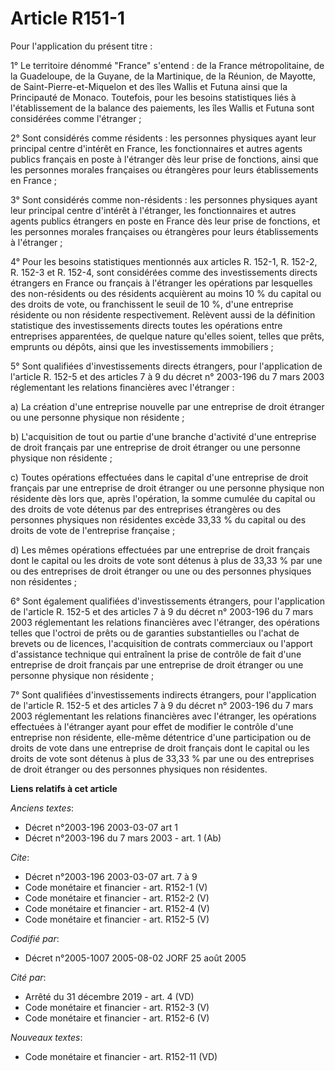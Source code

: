 # Article R151-1

Pour l'application du présent titre :

1° Le territoire dénommé "France" s'entend : de la France métropolitaine, de la Guadeloupe, de la Guyane, de la Martinique,
de la Réunion, de Mayotte, de Saint-Pierre-et-Miquelon et des îles Wallis et Futuna ainsi que la Principauté de Monaco.
Toutefois, pour les besoins statistiques liés à l'établissement de la balance des paiements, les îles Wallis et Futuna sont
considérées comme l'étranger ;

2° Sont considérés comme résidents : les personnes physiques ayant leur principal centre d'intérêt en France, les
fonctionnaires et autres agents publics français en poste à l'étranger dès leur prise de fonctions, ainsi que les personnes
morales françaises ou étrangères pour leurs établissements en France ;

3° Sont considérés comme non-résidents : les personnes physiques ayant leur principal centre d'intérêt à l'étranger, les
fonctionnaires et autres agents publics étrangers en poste en France dès leur prise de fonctions, et les personnes morales
françaises ou étrangères pour leurs établissements à l'étranger ;

4° Pour les besoins statistiques mentionnés aux articles R. 152-1, R. 152-2, R. 152-3 et R. 152-4, sont considérées comme des
investissements directs étrangers en France ou français à l'étranger les opérations par lesquelles des non-résidents ou des
résidents acquièrent au moins 10 % du capital ou des droits de vote, ou franchissent le seuil de 10 %, d'une entreprise
résidente ou non résidente respectivement. Relèvent aussi de la définition statistique des investissements directs toutes les
opérations entre entreprises apparentées, de quelque nature qu'elles soient, telles que prêts, emprunts ou dépôts, ainsi que
les investissements immobiliers ;

5° Sont qualifiées d'investissements directs étrangers, pour l'application de l'article R. 152-5 et des articles 7 à 9 du
décret n° 2003-196 du 7 mars 2003 réglementant les relations financières avec l'étranger :

a) La création d'une entreprise nouvelle par une entreprise de droit étranger ou une personne physique non résidente ;

b) L'acquisition de tout ou partie d'une branche d'activité d'une entreprise de droit français par une entreprise de droit
étranger ou une personne physique non résidente ;

c) Toutes opérations effectuées dans le capital d'une entreprise de droit français par une entreprise de droit étranger ou
une personne physique non résidente dès lors que, après l'opération, la somme cumulée du capital ou des droits de vote
détenus par des entreprises étrangères ou des personnes physiques non résidentes excède 33,33 % du capital ou des droits de
vote de l'entreprise française ;

d) Les mêmes opérations effectuées par une entreprise de droit français dont le capital ou les droits de vote sont détenus à
plus de 33,33 % par une ou des entreprises de droit étranger ou une ou des personnes physiques non résidentes ;

6° Sont également qualifiées d'investissements étrangers, pour l'application de l'article R. 152-5 et des articles 7 à 9 du
décret n° 2003-196 du 7 mars 2003 réglementant les relations financières avec l'étranger, des opérations telles que l'octroi
de prêts ou de garanties substantielles ou l'achat de brevets ou de licences, l'acquisition de contrats commerciaux ou
l'apport d'assistance technique qui entraînent la prise de contrôle de fait d'une entreprise de droit français par une
entreprise de droit étranger ou une personne physique non résidente ;

7° Sont qualifiées d'investissements indirects étrangers, pour l'application de l'article R. 152-5 et des articles 7 à 9 du
décret n° 2003-196 du 7 mars 2003 réglementant les relations financières avec l'étranger, les opérations effectuées à
l'étranger ayant pour effet de modifier le contrôle d'une entreprise non résidente, elle-même détentrice d'une participation
ou de droits de vote dans une entreprise de droit français dont le capital ou les droits de vote sont détenus à plus de 33,33
% par une ou des entreprises de droit étranger ou des personnes physiques non résidentes.

**Liens relatifs à cet article**

_Anciens textes_:

  - Décret n°2003-196 2003-03-07 art 1
  - Décret n°2003-196 du 7 mars 2003 - art. 1 (Ab)

_Cite_:

  - Décret n°2003-196 2003-03-07 art. 7 à 9
  - Code monétaire et financier - art. R152-1 (V)
  - Code monétaire et financier - art. R152-2 (V)
  - Code monétaire et financier - art. R152-4 (V)
  - Code monétaire et financier - art. R152-5 (V)

_Codifié par_:

  - Décret n°2005-1007 2005-08-02 JORF 25 août 2005

_Cité par_:

  - Arrêté du 31 décembre 2019 - art. 4 (VD)
  - Code monétaire et financier - art. R152-3 (V)
  - Code monétaire et financier - art. R152-6 (V)

_Nouveaux textes_:

  - Code monétaire et financier - art. R152-11 (VD)
